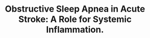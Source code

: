 ---
layout: page
header: no
#
# Content
#
subheadline: "Recent Publication"
title: "Obstructive Sleep Apnea in Acute Stroke: A Role for Systemic Inflammation."
teaser: "Ifergane G(1), Ovanyan A(2), Toledano R(2), Goldbart A(2), Abu-Salame I(2), Tal A(2), Stavsky M(2), Novack V(2)."
categories: [Publications]
tags: [Sleep Medicine]
---